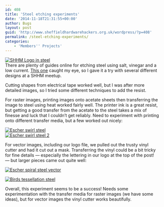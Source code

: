```yaml
---
id: 408
title: 'Steel etching experiments'
date: '2014-11-18T21:31:55+00:00'
author: Bugs
layout: post
guid: 'http://www.sheffieldhardwarehackers.org.uk/wordpress/?p=408'
permalink: /steel-etching-experiments/
categories:
    - 'Members'' Projects'
---
```


[![SHHM Logo in steel](https://www.sheffieldhackspace.org.uk/wordpress/wp-content/uploads/2014/11/B1J5ZFwCAAA0iub.jpg)](https://www.sheffieldhackspace.org.uk/wordpress/wp-content/uploads/2014/11/B1J5ZFwCAAA0iub.jpg)  
There are plenty of guides online for etching steel using salt, vinegar and a low current. [This one](http://food-hacks.wonderhowto.com/how-to/etch-permanent-volume-markers-into-your-cooking-pots-using-salt-vinegar-0151657/) caught my eye, so I gave it a try with several different designs at a SHHM meetup.

Cutting shapes from electrical tape worked well, but I was after more detailed images, so I tried some different techniques to add the resist.

For raster images, printing images onto acetate sheets then transferring the image to steel using heat worked fairly well. The printer ink is a great resist, but getting a good transfer from the acetate to the steel takes a mix of finesse and luck that I couldn’t get reliably. Need to experiment with printing onto different transfer media, but a few worked out nicely:

[![Escher swirl steel](https://www.sheffieldhackspace.org.uk/wordpress/wp-content/uploads/2014/11/IMG_20141018_1633241.jpg)](https://www.sheffieldhackspace.org.uk/wordpress/wp-content/uploads/2014/11/IMG_20141018_1633241.jpg)  
[![Escher swirl steel 2](https://www.sheffieldhackspace.org.uk/wordpress/wp-content/uploads/2014/11/IMG_20141030_0010171.jpg)](https://www.sheffieldhackspace.org.uk/wordpress/wp-content/uploads/2014/11/IMG_20141030_0010171.jpg)

For vector images, including our logo file, we pulled out the trusty vinyl cutter and had it cut out a mask. Transferring the vinyl could be a bit tricky for fine details — especially the lettering in our logo at the top of the post! — but larger pieces came out quite well:

[![Escher spiral steel vector ](https://www.sheffieldhackspace.org.uk/wordpress/wp-content/uploads/2014/11/IMG_20141030_0009051.jpg)](https://www.sheffieldhackspace.org.uk/wordpress/wp-content/uploads/2014/11/IMG_20141030_0009051.jpg)

[![Birds tessellation steel ](https://www.sheffieldhackspace.org.uk/wordpress/wp-content/uploads/2014/11/IMG_20141109_2118381.jpg)](https://www.sheffieldhackspace.org.uk/wordpress/wp-content/uploads/2014/11/IMG_20141109_2118381.jpg)

Overall, this experiment seems to be a success! Needs some experimentation with the transfer media for raster images (we have some ideas), but for vector images the vinyl cutter works beautifully.